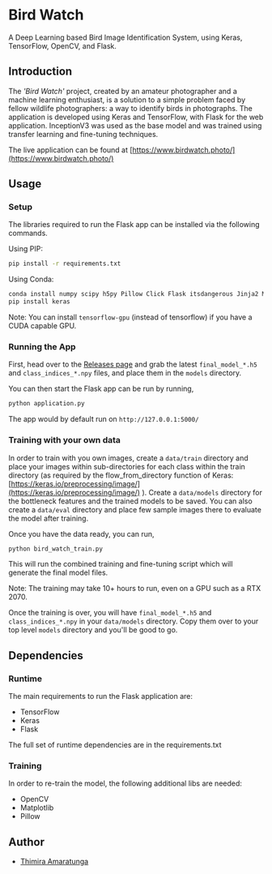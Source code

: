 # Bird Watch

A Deep Learning based Bird Image Identification System, using Keras, TensorFlow, OpenCV, and Flask.

## Introduction

The *'Bird Watch'* project, created by an amateur photographer and a machine learning enthusiast, is a solution to a simple problem faced by fellow wildlife photographers: a way to identify birds in photographs. The application is developed using Keras and TensorFlow, with Flask for the web application. InceptionV3 was used as the base model and was trained using transfer learning and fine-tuning techniques.

The live application can be found at [https://www.birdwatch.photo/](https://www.birdwatch.photo/)

## Usage

### Setup

The libraries required to run the Flask app can be installed via the following commands.

Using PIP:
```bash
pip install -r requirements.txt
```

Using Conda:
```bash
conda install numpy scipy h5py Pillow Click Flask itsdangerous Jinja2 MarkupSafe Werkzeug tensorflow
pip install keras
```

Note: You can install `tensorflow-gpu` (instead of tensorflow) if you have a CUDA capable GPU.

### Running the App

First, head over to the [Releases page](https://github.com/Thimira/bird_watch/releases/latest) and grab the latest `final_model_*.h5` and `class_indices_*.npy` files, and place them in the `models` directory.

You can then start the Flask app can be run by running,

```bash
python application.py
```

The app would by default run on `http://127.0.0.1:5000/`

### Training with your own data

In order to train with you own images, create a `data/train` directory and place your images within sub-directories for each class within the train directory (as required by the flow_from_directory function of Keras: [https://keras.io/preprocessing/image/](https://keras.io/preprocessing/image/) ). Create a `data/models` directory for the bottleneck features and the trained models to be saved. You can also create a `data/eval` directory and place few sample images there to evaluate the model after training.

Once you have the data ready, you can run,

```bash
python bird_watch_train.py
```

This will run the combined training and fine-tuning script which will generate the final model files.

Note: The training may take 10+ hours to run, even on a GPU such as a RTX 2070.

Once the training is over, you will have `final_model_*.h5` and `class_indices_*.npy` in your `data/models` directory. Copy them over to your top level `models` directory and you'll be good to go.

## Dependencies

### Runtime

The main requirements to run the Flask application are:

- TensorFlow
- Keras
- Flask

The full set of runtime dependencies are in the requirements.txt

### Training

In order to re-train the model, the following additional libs are needed:

- OpenCV
- Matplotlib
- Pillow

## Author

  - [Thimira Amaratunga](https://github.com/Thimira)
